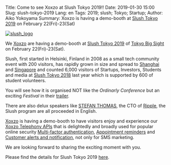 Title: Come to see Xoxzo at Slush Tokyo 2019!!
Date: 2019-01-30 15:00
Slug: slush-tokyo-2019
Lang: en
Tags: 2019; slush; Tokyo; Startup;
Author: Aiko Yokoyama
Summary: Xoxzo is having a demo-booth at [Slush Tokyo 2019](https://tokyo.slush.org/) on February 22(Fri)-23(Sat)

[![slush_logo]({filename}/images/slush_logo.png)](https://tokyo.slush.org/)

We [Xoxzo](https://info.xoxzo.com/en/) are having a demo-booth 
at [Slush Tokyo 2019](https://tokyo.slush.org/) of [Tokyo Big Sight](http://www.bigsight.jp/english/)
on February 22(Fri)-23(Sat).

Slush, first started in Helsinki, Finland in 2008 as a small tech community event with 200 visitors,
has rapidly grown in size and spread to [Shanghai](https://shanghai.slush.org/) and [Singapore](https://singapore.slush.org/)
and counted 6,000 visitors of Startups, Investors, Students and media at 
[Slush Tokyo 2018](https://blog.xoxzo.com/en/2018/04/02/slush-tokyo-2018/) last year
which is supported by 600 of student volunteers.

You will see how it is organised NOT like the _Ordinarly Conference_ but an exciting _Festival_
in their [trailer](https://www.youtube.com/watch?v=vuljBNPrAUc&feature=youtu.be).

There are also delux speakers like [STEFAN THOMAS](https://www.linkedin.com/in/justmoon/),
the CTO of [Ripple](https://ripple.com/), the Slush program are all proceeded in English.

[Xoxzo](https://info.xoxzo.com/ja/) is having a demo-booth to have visitors enjoy and experience our
[Xoxzo Telephony APIs](https://www.xoxzo.com/en/) that is delightedly and broadly used for popular online security 
[Multi-factor authentication](https://www.xoxzo.com/en/about/use-cases/two-factor-authentication/),
[Appointment reminders](https://www.xoxzo.com/en/about/use-cases/appointment-reminder/) and 
[Customer alerts and notification](https://www.xoxzo.com/en/about/use-cases/customer-alert-and-notification/),
not only for SMS marketing.

We are looking forward to sharing the exciting moment with you.

Please find the details for Slush Tokyo 2019 [here](https://tokyo.slush.org/).
